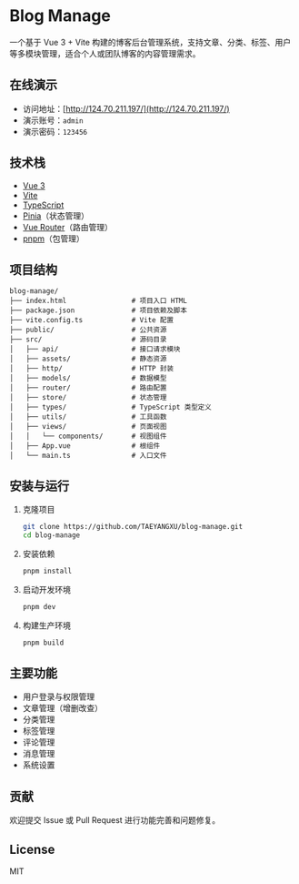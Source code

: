 # Blog Manage

一个基于 Vue 3 + Vite 构建的博客后台管理系统，支持文章、分类、标签、用户等多模块管理，适合个人或团队博客的内容管理需求。

## 在线演示

- 访问地址：[http://124.70.211.197/](http://124.70.211.197/)
- 演示账号：`admin`
- 演示密码：`123456`

## 技术栈

- [Vue 3](https://vuejs.org/)
- [Vite](https://vitejs.dev/)
- [TypeScript](https://www.typescriptlang.org/)
- [Pinia](https://pinia.vuejs.org/)（状态管理）
- [Vue Router](https://router.vuejs.org/)（路由管理）
- [pnpm](https://pnpm.io/)（包管理）

## 项目结构

```
blog-manage/
├── index.html                # 项目入口 HTML
├── package.json              # 项目依赖及脚本
├── vite.config.ts            # Vite 配置
├── public/                   # 公共资源
├── src/                      # 源码目录
│   ├── api/                  # 接口请求模块
│   ├── assets/               # 静态资源
│   ├── http/                 # HTTP 封装
│   ├── models/               # 数据模型
│   ├── router/               # 路由配置
│   ├── store/                # 状态管理
│   ├── types/                # TypeScript 类型定义
│   ├── utils/                # 工具函数
│   ├── views/                # 页面视图
│   │   └── components/       # 视图组件
│   ├── App.vue               # 根组件
│   └── main.ts               # 入口文件
```

## 安装与运行

1. 克隆项目
   ```bash
   git clone https://github.com/TAEYANGXU/blog-manage.git
   cd blog-manage
   ```

2. 安装依赖
   ```bash
   pnpm install
   ```

3. 启动开发环境
   ```bash
   pnpm dev
   ```

4. 构建生产环境
   ```bash
   pnpm build
   ```

## 主要功能

- 用户登录与权限管理
- 文章管理（增删改查）
- 分类管理
- 标签管理
- 评论管理
- 消息管理
- 系统设置

## 贡献

欢迎提交 Issue 或 Pull Request 进行功能完善和问题修复。

## License

MIT
